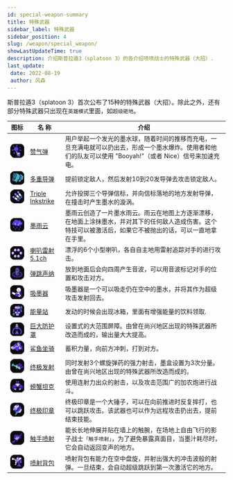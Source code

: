 ```yaml
---
id: special-weapon-summary
title: 特殊武器
sidebar_label: 特殊武器
sidebar_position: 4
slug: /weapon/special_weapon/
showLastUpdateTime: true
description: 介绍斯普拉遁3（splatoon 3）的各介绍喷喷战士的特殊武器（大招）.
last_update:  
 date: 2022-08-19
 author: 风森
---
```


斯普拉遁3（splatoon 3）首次公布了15种的特殊武器（大招）。除此之外，还有部分特殊武器只出现在`英雄模式`里面，如`超级砸地`。


| 图标                                                | 名         称                          | 介绍                                                                                                                                                           |
| --------------------------------------------------- | -------------------------------------- | -------------------------------------------------------------------------------------------------------------------------------------------------------------- |
| ![赞气弹](./images/Booyah_Bomb.png)                 | [赞气弹](./booyah_Bomb)                | 用户举起一个发光的墨水球，随着时间的推移而充电，一旦充满电就可以扔出去，形成一个墨水爆炸。使用者和他们的队友可以使用 "Booyah!"（或者 Nice）信号来加速充电。    |
| ![多重导弹](./images/Tenta_Missiles.png )           | [多重导弹](./Tenta_Missiles)           | 提前锁定敌人，然后发射10到20发导弹去攻击锁定敌人。                                                                                                             |
| ![Triple Inkstrike](./images/Triple_Inkstrike.png ) | [Triple Inkstrike](./Triple_Inkstrike) | 允许投掷三个导弹信标，并向信标落地的地方发射导弹，在撞击时产生墨水的漩涡。                                                                                     |
| ![墨雨云](./images/Ink_Storm.png )                  | [墨雨云](./Ink_Storm)                  | 墨雨云创造了一片墨水雨云。雨云在地图上方逐渐漂移，在地面上涂抹墨水，并对其下的任何敌人造成伤害。这个特技可以被激活后，如果它不被抛出的话，可以一直地拿在手里。 |
| ![喇叭雷射5.1ch](./images/Killer_Wail_5_1.png )     | [喇叭雷射5.1ch](./Killer_Wail_5_1)     | 漂浮的6个小型喇叭，各自自主地用雷射追踪对手的进行攻击。                                                                                                        |
| ![弹跳声纳](./images/Wave_Breaker.png )             | [弹跳声纳](./Wave_Breaker)             | 放到地面后会向四周产生音波，可以用音波标记对手的位置和攻击对方。                                                                                               |
| ![吸墨器](./images/Ink_Vac.png )                    | [吸墨器](./Ink_Vac)                    | 吸墨器是一个可以吸走仍在空中的墨水，并将其作为超级攻击发射回去。                                                                                               |
| ![能量站](./images/Tacticooler.png )                | [能量站](./Tacticooler)                | 发动的时候会出现冰箱，里面有增强能量的饮料领取.                                                                                                                |
| ![巨大防护罩](./images/Big_Bubbler.png )            | [巨大防护罩](./Big_Bubbler)            | 设置式的大范围屏障。由曾在尚兴地区出现的特殊武器所改造而成的，输出量大大提高。                                                                                 |
| ![鲨鱼坐骑](./images/Reefslider.png )               | [鲨鱼坐骑](./Reefslider)               | 蓄积力量，向前方冲刺，打到对方。                                                                                                                               |
| ![终极发射](./images/Trizooka.png )                 | [终极发射](./Trizooka)                 | 同时发射3个螺旋弹药的强力射击，墨盒设置为3次分量。由曾在尚兴地区出现的特殊武器所改造而成的。                                                                   |
| ![螃蟹坦克](./images/Crab_Tank.png )                | [螃蟹坦克](./Crab_Tank)                | 使用连射力出众的射击，以及攻击范围广的加农炮进行战斗。                                                                                                         |
| ![终极印章](./images/Ultra_Stamp.png )              | [终极印章](./Ultra_Stamp)              | 终极印章是一个大锤子，可以在向前推进时反复摔打，也可以跳跃攻击。该武器也可以作为远程攻击扔出去，提前结束技能。                                                 |
| ![触手喷射](./images/Zipcaster.png )                | [触手喷射](./Zipcaster)                | 能长长地伸展并贴在墙上的触腕，在场地上自由飞行的影子战士`「触手喷射」`，为了避免暴露真面目，当墨汁耗尽时，它会自动返回变声的地方。                             |
| ![喷射背包](./images/Inkjet.png )                   | [喷射背包](./Inkjet)                   | 喷射背包有能力在空中盘旋，并射出强大的冲击波般的射弹。一旦结束，会自动超级跳跃到第一次激活它的地方。                                                           |
